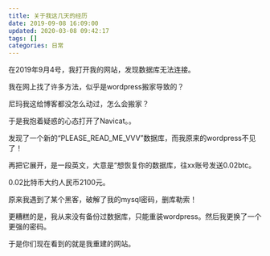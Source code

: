 ```yaml
---
title: 关于我这几天的经历
date: 2019-09-08 16:09:00
updated: 2020-03-08 09:42:17
tags: []
categories: 日常
---
```


在2019年9月4号，我打开我的网站，发现数据库无法连接。

我在网上找了许多方法，似乎是wordpress搬家导致的？

<!--more-->

尼玛我这给博客都没怎么动过，怎么会搬家？

于是我抱着疑惑的心态打开了Navicat。。

发现了一个新的“PLEASE_READ_ME_VVV”数据库，而我原来的wordpress不见了！

再把它展开，是一段英文，大意是“想恢复你的数据库，往xx账号发送0.02btc。

0.02比特币大约人民币2100元。

原来我遇到了某个黑客，破解了我的mysql密码，删库勒索！

更糟糕的是，我从来没有备份过数据库，只能重装wordpress。然后我更换了一个更强的密码。

于是你们现在看到的就是我重建的网站。
